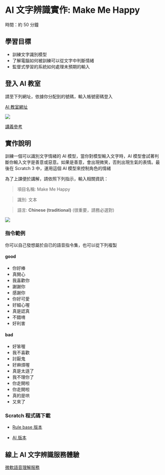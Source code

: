 # AI 文字辨識實作: Make Me Happy

時間：約 50 分鐘

## 學習目標

- 訓練文字識別模型
- 了解電腦如何被訓練可以從文字中判斷情緒
- 監督式學習的系統如何處理未預期的輸入

## 登入 AI 教室

請至下列網址，依據你分配到的號碼，輸入帳號密碼登入

[AI 教室網址](https://machinelearningforkids.co.uk/#!/login)

![](https://i.imgur.com/246zQQV.png)

[講義參考](https://docs.google.com/document/d/16ssKzdYqZx2pMcimj37IU8dZieNsowmyrh8mucKlj0s/edit?usp=sharing)

## 實作說明

訓練一個可以識別文字情緒的 AI 模型，當你對模型輸入文字時，AI 模型會試著判斷你輸入文字是善意或惡意。如果是善意，會出現微笑，否則出現生氣的表情。最後在 Scratch 3 中，運用這個 AI 模型來控制角色的情緒

為了上課便於講解，請依照下列指示，輸入相關資訊：

> 項目名稱: Make Me Happy

> 識別: 文本

> 語言: **Chinese (traditional)** (很重要，請務必選對)

![](https://i.imgur.com/bVJrp5j.png)

### 指令範例

你可以自己發想屬於自已的語音指令集，也可以從下列複製

#### good

- 你好棒
- 真開心
- 我喜歡你
- 謝謝你
- 感謝你
- 你好可愛
- 好細心喔
- 真是認真
- 不錯唷
- 好利害

#### bad

- 好笨喔
- 我不喜歡
- 討厭鬼
- 好麻煩喔
- 真是太遜了
- 我不理你了
- 你走開啦
- 你走開啦
- 真的是哄
- 又來了

### Scratch 程式碼下載

- [Rule base 版本](https://ai4kids-20190713.s3-ap-southeast-1.amazonaws.com/day2/makemehappy-1.sb3)

- [AI 版本](https://ai4kids-20190713.s3-ap-southeast-1.amazonaws.com/day2/makemehappy-2.sb3)

## 線上 AI 文字辨識服務體驗

[微軟語音理解服務](https://azure.microsoft.com/en-us/services/cognitive-services/language-understanding-intelligent-service/)
